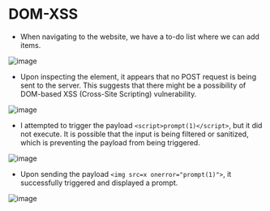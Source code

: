# DOM-XSS

- When navigating to the website, we have a to-do list where we can add items.

![image](https://github.com/singhx-hub/WebVulnLab/assets/126919241/52284a15-31a0-431f-86d1-d852d5b352b3)

- Upon inspecting the element, it appears that no POST request is being sent to the server. This suggests that there might be a possibility of DOM-based XSS (Cross-Site Scripting) vulnerability.

![image](https://github.com/singhx-hub/WebVulnLab/assets/126919241/ed8009e4-7190-4c25-a722-5e5a451b7d2b)

- I attempted to trigger the payload `<script>prompt(1)</script>`, but it did not execute. It is possible that the input is being filtered or sanitized, which is preventing the payload from being triggered.

![image](https://github.com/singhx-hub/WebVulnLab/assets/126919241/717a85f5-56de-4d43-8ca4-02cab7ddc4c0)

- Upon sending the payload `<img src=x onerror="prompt(1)">`, it successfully triggered and displayed a prompt.

![image](https://github.com/singhx-hub/WebVulnLab/assets/126919241/0c71aa5a-fe0e-4517-b4bb-5eb07ca68591)

